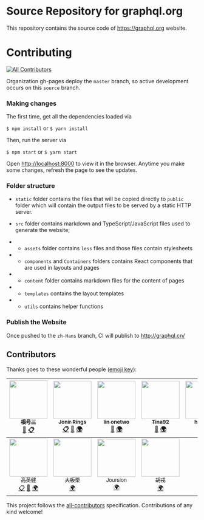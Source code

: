 # Source Repository for graphql.org
This repository contains the source code of https://graphql.org website.

# Contributing
[![All Contributors](https://img.shields.io/badge/all_contributors-11-orange.svg?style=flat-square)](#contributors)

Organization gh-pages deploy the `master` branch, so active development occurs
on this `source` branch.

### Making changes

The first time, get all the dependencies loaded via

`$ npm install` or `$ yarn install`

Then, run the server via

`$ npm start` or `$ yarn start`

Open [http://localhost:8000](http://localhost:8000) to view it in the browser.
Anytime you make some changes, refresh the page to see the updates.

### Folder structure

- `static` folder contains the files that will be copied directly to `public` folder which will contain the output files to be served by a static HTTP server.

- `src` folder contains markdown and TypeScript/JavaScript files used to generate the website;
- - `assets` folder contains `less` files and those files contain stylesheets
- - `components` and `Containers` folders contains React components that are used in layouts and pages
- - `content` folder contains markdown files for the content of pages
- - `templates` contains the layout templates
- - `utils` contains helper functions

### Publish the Website

Once pushed to the `zh-Hans` branch, CI will publish to http://graphql.cn/

## Contributors

Thanks goes to these wonderful people ([emoji key](https://github.com/kentcdodds/all-contributors#emoji-key)):

<!-- ALL-CONTRIBUTORS-LIST:START - Do not remove or modify this section -->
| [<img src="https://avatars2.githubusercontent.com/u/8622362?v=4" width="100px;"/><br /><sub>根号三</sub>](https://github.com/sqrthree)<br />[👀](#review-sqrthree "Reviewed Pull Requests") [📋](#eventOrganizing-sqrthree "Event Organizing") | [<img src="https://avatars0.githubusercontent.com/u/6275168?v=4" width="100px;"/><br /><sub>Jonir Rings</sub>](https://jonirrings.com/)<br />[📋](#eventOrganizing-jonirrings "Event Organizing") [👀](#review-jonirrings "Reviewed Pull Requests") [🌍](#translation-jonirrings "Translation") | [<img src="https://avatars1.githubusercontent.com/u/3746270?v=4" width="100px;"/><br /><sub>lin onetwo</sub>](http://onetwo.ren)<br />[👀](#review-linonetwo "Reviewed Pull Requests") [🌍](#translation-linonetwo "Translation") | [<img src="https://avatars1.githubusercontent.com/u/17871352?v=4" width="100px;"/><br /><sub>Tina92</sub>](https://github.com/Tina92)<br />[👀](#review-Tina92 "Reviewed Pull Requests") [🌍](#translation-Tina92 "Translation") | [<img src="https://avatars1.githubusercontent.com/u/2259688?v=4" width="100px;"/><br /><sub>hikerpig</sub>](http://hikerpig.github.io)<br />[🌍](#translation-hikerpig "Translation") | [<img src="https://avatars3.githubusercontent.com/u/7938748?v=4" width="100px;"/><br /><sub>Xat_MassacrE</sub>](https://github.com/XatMassacrE)<br />[🌍](#translation-XatMassacrE "Translation") | [<img src="https://avatars0.githubusercontent.com/u/6203602?v=4" width="100px;"/><br /><sub>linpu.li</sub>](http://llp0574.github.io)<br />[👀](#review-llp0574 "Reviewed Pull Requests") [🌍](#translation-llp0574 "Translation") |
| :---: | :---: | :---: | :---: | :---: | :---: | :---: |
| [<img src="https://avatars2.githubusercontent.com/u/1191515?v=4" width="100px;"/><br /><sub>高英健</sub>](http://www.baliqieluo.com/)<br />[📋](#eventOrganizing-ydfzgyj "Event Organizing") [👀](#review-ydfzgyj "Reviewed Pull Requests") [🌍](#translation-ydfzgyj "Translation") | [<img src="https://avatars2.githubusercontent.com/u/7371867?v=4" width="100px;"/><br /><sub>大板栗</sub>](https://justclear.github.io/)<br />[🌍](#translation-JustClear "Translation") | [<img src="https://avatars0.githubusercontent.com/u/10599678?v=4" width="100px;"/><br /><sub>Joursion</sub>](http://jours.cc)<br />[🌍](#translation-Joursion "Translation") | [<img src="https://avatars0.githubusercontent.com/u/7280653?v=4" width="100px;"/><br /><sub>胡戎</sub>](https://github.com/whisperfairy)<br />[🌍](#translation-whisperfairy "Translation") |
<!-- ALL-CONTRIBUTORS-LIST:END -->

This project follows the [all-contributors](https://github.com/kentcdodds/all-contributors) specification. Contributions of any kind welcome!
